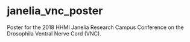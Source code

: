 # janelia_vnc_poster

Poster for the 2018 HHMI Janelia Research Campus Conference on the Drosophila Ventral Nerve Cord (VNC).
